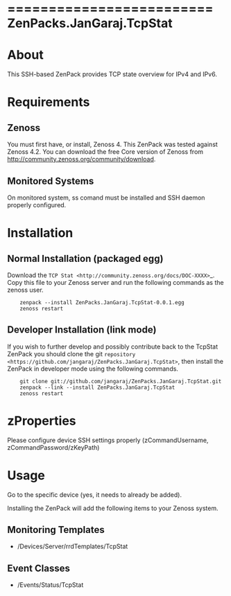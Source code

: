 =========================
ZenPacks.JanGaraj.TcpStat
=========================

About
=====

This SSH-based ZenPack provides TCP state overview for IPv4 and IPv6.

Requirements
============

Zenoss
------

You must first have, or install, Zenoss 4. This ZenPack was tested
against Zenoss 4.2. You can download the free Core
version of Zenoss from http://community.zenoss.org/community/download.


Monitored Systems
-----------------

On monitored system, ss comand must be installed and SSH daemon 
properly configured.


Installation
============

Normal Installation (packaged egg)
----------------------------------

Download the `TCP Stat <http://community.zenoss.org/docs/DOC-XXXX>`_.
Copy this file to your Zenoss server and run the following commands as the zenoss
user.

        zenpack --install ZenPacks.JanGaraj.TcpStat-0.0.1.egg
        zenoss restart

Developer Installation (link mode)
----------------------------------

If you wish to further develop and possibly contribute back to the TcpStat
ZenPack you should clone the git `repository <https://github.com/jangaraj/ZenPacks.JanGaraj.TcpStat>`,
then install the ZenPack in developer mode using the following commands.

        git clone git://github.com/jangaraj/ZenPacks.JanGaraj.TcpStat.git
        zenpack --link --install ZenPacks.JanGaraj.TcpStat
        zenoss restart

zProperties
===========

Please configure device SSH settings properly (zCommandUsername, zCommandPassword/zKeyPath)

Usage
=====

Go to the specific device (yes, it needs to already be added).


Installing the ZenPack will add the following items to your Zenoss system.


Monitoring Templates
--------------------

- /Devices/Server/rrdTemplates/TcpStat


Event Classes
--------------------

- /Events/Status/TcpStat

